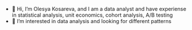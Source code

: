- 👋 Hi, I’m Olesya Kosareva, and I am a data analyst and have experiense in statistical analysis, unit economics, cohort analysis, A/B testing
- 👀 I’m interested in data analysis and looking for different patterns

<!---
OlesyaKosareva/OlesyaKosareva is a ✨ special ✨ repository because its `README.md` (this file) appears on your GitHub profile.
You can click the Preview link to take a look at your changes.
--->
